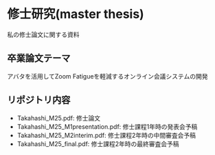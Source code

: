 # 修士研究(master thesis)
私の修士論文に関する資料
## 卒業論文テーマ
アバタを活用してZoom Fatigueを軽減するオンライン会議システムの開発
## リポジトリ内容
- Takahashi_M25.pdf: 修士論文
- Takahashi_M25_M1presentation.pdf: 修士課程1年時の発表会予稿
- Takahashi_M25_M2interim.pdf: 修士課程2年時の中間審査会予稿
- Takahashi_M25_final.pdf: 修士課程2年時の最終審査会予稿
